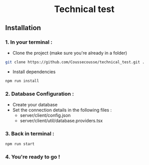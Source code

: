 <h1 align="center" >Technical test</h1>

## Installation
### 1. In your terminal : 

- Clone the project (make sure you're already in a folder)
```bash
git clone https://github.com/Coussecousse/technical_test.git .
```

- Install dependencies
```bash
npm run install
```
### 2. Database Configuration :
- Create your database
- Set the connection details in the following files :
  - server/client/config.json
  - server/client/util/database.providers.tsx

### 3. Back in terminal : 
```bash 
npm run start
```

### 4. You're ready to go !
